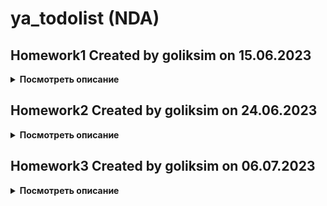 # ya_todolist (NDA)

## **Homework1** Created by goliksim on 15.06.2023 

<details>
<summary><b>Посмотреть описание</b> </summary>

Привет! <br/>
Вообще хочу сказать, что я не очень опытен в разработке. Имеется всего 1 соло проектик.

- Проект построен на StateFul / StateLess виджетах с прокидыванием переменных, также поэкспериментировал с InheritedWidgets.
- Навигация самая элементарная (push, pop), но с прокидыванием результата работы редактора.
- Для аппбара использовал визжет SliverAppBar, сделал для него небольшую анимашку с прозрачностью.
- Ячейки с тасками построены через SliverList.
- Форматирование кода выполнил через Dart format.
- Оба экрана сверстаны.
- Новые таски добавляются.
- Таски удаляются обоими способами.
- Таски выполняются и скрываются, подсчет выполненных тасков рабочий.
- Таски редактируются.
- Важность ставиться, меняется и отображается.
- Дата дедлайна выбирается, отключается и отображается (уведомлений нет).
- Свайпы рабочие
- Реализовано сохранение в Shared-Preferences(Подобие persistance), а также пишу логи в локальное хранилище.
- Поработал над хранением темы приложения



| Темная тема                    | Редактор                               |Менюшка                                 |
| ------------------------------ | -------------------------------------- |--------------------------------------- |
| ![](screens/Screenshot_1686883224.png) | ![Alt text](screens/Screenshot_1686883283.png) | ![Alt text](screens/Screenshot_1686883582.png) |

###  Для справки
---

При подходе к проектированию пытался заложить зачатки чистой архитектуры Роберта Мартина (построение приложения в виде набора независимых слоёв).  
В качестве решения для управления состоянием приложения (State Managment) хотел выбрать BLOC, но пока до него не дошел. 

</details>

## **Homework2** Created by goliksim on 24.06.2023 
<details>
<summary><b>Посмотреть описание</b> </summary>

<br/>

**APK** -> https://drive.google.com/file/d/1Mki9lmu15i3C2CkzLjOkisNC1vTDFJ2D/view?usp=drive_link

**Список изменений:**
- Добавил ссылку на apk в README
- Предупреждений `flutter lints` не выдает.
- Постарался все отформатировать.
- Полностью переписан стейтменеджмент, теперь это `bloc`.
- В коде два блока с taskList'ом и окном редактирования. Bloc to bloc коммуникации через стримы нет, но друг с другом я их связал.
- Кое-как реализовал работу с бекэндом. На данный момент при запуске приложения смотриться revision версия локального хранилища и бекенда. Где выше версия, то и гружу. Все действия сохраняю автоматически и там, и там. 
- Персистентность уже была, но немного модифицировалась под связь с беком. Использую `shared_preferences`.
- Исправлены мелкие баги
- Добавлена `интернализация`.

| <pre>Английский язык 1</pre> | <pre>Английский язык 2</pre>  | <pre>Пруфы с бэкенда</pre>|
| ------------------| ------------------ |--------------------------------------------------- |
| ![Alt text](screens/Screenshot_1687582262.png) | ![Alt text](screens/Screenshot_1687582269.png) | ![Alt text](<screens/Снимок экрана 2023-06-24 083353.png>) |


</details>

## **Homework3** Created by goliksim on 06.07.2023 
<details>
<summary><b>Посмотреть описание</b> </summary>

<br/>

**APK** -> https://drive.google.com/file/d/17t50uBCNJJ3f57fKEtuUbwXU6hjc1Jos/view?usp=sharing

**Список изменений:**
- Работа с данными теперь происходит в репозитории `repository.dart`.
- При запуске приложения все также смотрит на revision версию локального хранилища и бекенда. Где выше версия, то и гружу. Все действия сохраняю автоматически и там, и там. 
- Исправлены мелкие баги.
- Навигация переписана на `Navigator 2.0`.
- Реализована поддержка `DeepLink` как при **горячем**, там и при **холодном** запуске. Поддерживаются следующие URI:
- - ya://todolist.com
- - ya://todolist.com/task
- - ya://todolist.com/task/<uuid> (если uuid не найдена, то страница перейдет в режим новой таски).
- Для темы был добавлен `Theme.extesion`. Теперь нейминг цветов такой же как и в figma.

**Работа deeplink:**
```cmd
PS C:\Users\golev\source\repos\MobileApp\Yandex\NDA\YaFlutter\my_app\ya_todolist> 
adb shell am start -W -a android.intent.action.VIEW -d ya://todolist.com/
Starting: Intent { act=android.intent.action.VIEW dat=ya://todolist.com/ }      
Status: ok
LaunchState: UNKNOWN (0)
Activity: com.goliksim.yatodo.ya_todolist/.MainActivity
TotalTime: 0
WaitTime: 3
Complete
```
<center>
<img src="screens/Screenshot_1688622442.png" alt="drawing" width="175"/>
</center>

```cmd
PS C:\Users\golev\source\repos\MobileApp\Yandex\NDA\YaFlutter\my_app\ya_todolist> 
adb shell am start -W -a android.intent.action.VIEW -d ya://todolist.com/task
Starting: Intent { act=android.intent.action.VIEW dat=ya://todolist.com/task }    
Status: ok
LaunchState: UNKNOWN (0)
Activity: com.goliksim.yatodo.ya_todolist/.MainActivity
TotalTime: 0
WaitTime: 9
Complete
```
<center>
<img src="screens/Screenshot_1688622452.png" alt="drawing" width="175"/>
</center>

`Работа на холодную с uuid`
```cmd
PS C:\Users\golev\source\repos\MobileApp\Yandex\NDA\YaFlutter\my_app\ya_todolist> 
adb shell am start -W -a android.intent.action.VIEW -d ya://todolist.com/task/a943fbf7-c1e6-4efd-a9dd-796a441c89dd
Starting: Intent { act=android.intent.action.VIEW dat=ya://todolist.com/task/a943fbf7-c1e6-4efd-a9dd-796a441c89dd }
Status: ok
LaunchState: COLD
Activity: com.goliksim.yatodo.ya_todolist/.MainActivity
TotalTime: 3821
WaitTime: 3822
Complete
```
<center>
<img src="screens/Screenshot_1688622462.png" alt="drawing" width="175"/>
</center>
